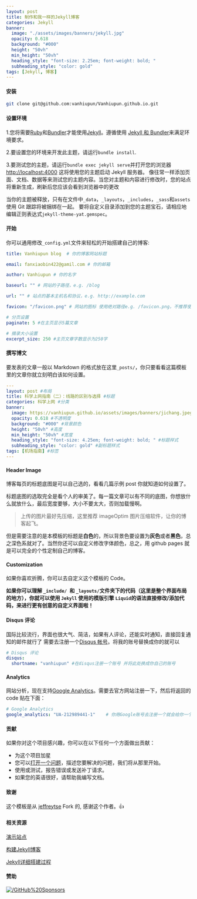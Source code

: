 ```yaml
---
layout: post
title: 制作和我一样的Jekyll博客
categories: Jekyll
banner:
  image: "./assets/images/banners/jekyll.jpg"
  opacity: 0.618
  background: "#000"
  height: "50vh"
  min_height: "50vh"
  heading_style: "font-size: 2.25em; font-weight: bold; "
  subheading_style: "color: gold"
tags: [Jekyll, 博客]
---
```


#### 安装

```zsh
git clone git@github.com:vanhiupun/Vanhiupun.github.io.git
```

#### 设置环境

1.您将需要[Ruby](https://www.ruby-lang.org/zh_cn/)和[Bundler](https://bundler.io/)才能使用[Jekyll](https://www.jekyll.com.cn/)。遵循使用 [Jekyll 和 Bundler](https://jekyllrb.com/tutorials/using-jekyll-with-bundler/)来满足环境要求。

2.要设置您的环境来开发此主题，请运行`bundle install`.

3.要测试您的主题，请运行`bundle exec jekyll serve`并打开您的浏览器[http://localhost:4000](http://localhost:4000)
这将使用您的主题启动 Jekyll 服务器。
像往常一样添加页面、文档、数据等来测试您的主题内容。当您对主题和内容进行修改时，您的站点将重新生成，刷新后您应该会看到浏览器中的更改

当你的主题被释放，只有在文件中`_data`，`_layouts`，`_includes`，`_sass`和`assets`使用 Git 跟踪将被捆绑在一起。
要将自定义目录添加到您的主题宝石，请相应地编辑正则表达式`jekyll-theme-yat.gemspec`。

#### 开始

你可以通用修改`_config.yml`文件来轻松的开始搭建自己的博客:

```yaml
title: Vanhiupun blog  # 你的博客网站标题

email: fanxiaobin422@gamil.com # 你的邮箱

author: Vanhiupun # 你的名字

baseurl: "" # 网站的子路径，e.g. /blog

url: "" # 站点的基本主机名和协议，e.g. http://example.com

favicon: "/favicon.png" # 网站的图标 使用绝对路径e.g. /favicon.png，不推荐使用./favicon.png

# 分页设置
paginate: 5 #在主页显示5篇文章

# 摘录大小设置
excerpt_size: 250 #主页文章字数显示为250字

```

#### 撰写博文

要发表的文章一般以 Markdown 的格式放在这里`_posts/`，你只要看看这篇模板里的文章你就立刻明白该如何设置。

```yaml
---
layout: post #布局
title: 科学上网指南（二）：线路的区别与选择 #标题
categories: 科学上网 #分类
banner:
  image: https://vanhiupun.github.io/assets/images/banners/jichang.jpeg #图片地址 也可以使用 ./assets/images/banners/jichang.jpeg
  opacity: 0.618 #不透明度
  background: "#000" #背景颜色
  height: "50vh" #高度
  min_height: "50vh" #宽度
  heading_style: "font-size: 4.25em; font-weight: bold; " #标题样式
  subheading_style: "color: gold" #副标题样式
tags: [机场指南] #标签
---
```

#### Header Image

博客每页的标题底图是可以自己选的，看看几篇示例 post 你就知道如何设置了。

标题底图的选取完全是看个人的审美了。每一篇文章可以有不同的底图，你想放什么就放什么，最后宽度要够，大小不要太大，否则加载慢啊。

> 上传的图片最好先压缩，这里推荐 imageOptim 图片压缩软件，让你的博客起飞。

但是需要注意的是本模板的标题是**白色**的，所以背景色要设置为**灰色**或者**黑色**，总之深色系就对了。当然你还可以自定义修改字体颜色，总之，用 github pages 就是可以完全的个性定制自己的博客。

#### Customization

如果你喜欢折腾，你可以去自定义这个模板的 Code。

**如果你可以理解 `_include/ `和 `_layouts/`文件夹下的代码（这里是整个界面布局的地方），你就可以使用 `Jekyll` 使用的模版引擎 `Liquid`的语法直接修改/添加代码，来进行更有创意的自定义界面啦！**

#### Disqus 评论

国际比较流行，界面也很大气、简洁，如果有人评论，还能实时通知，直接回复通知的邮件就行了
需要去注册一个[Disqus 帐号](https://disqus.com/)。将我的账号替换成你的就可以

```yaml
# Disqus 评论
disqus:
  shortname: "vanhiupun" #在disqus注册一个账号 并将此处换成你自己的账号
```

#### Analytics

网站分析，现在支持[Google Analytics](https://analytics.google.com/analytics/web/)。需要去官方网站注册一下，然后将返回的 code 贴在下面：

```yaml
# Google Analytics
google_analytics: "UA-212989441-1"    # 你用Google账号去注册一个就会给你一个这样的id 将此处替换即可
```

#### 贡献

如果你对这个项目感兴趣，你可以在以下任何一个方面做出贡献：
- 为这个项目加星
- 您可以[打开一个问题](https://github.com/vanhiupun/Vanhiupun.github.io/issues/new)，描述您要解决的问题，我们将从那里开始。
- 使用或测试，报告错误或发送补丁请求。
- 如果您的英语很好，请帮助我编写文档。
  
#### 致谢

这个模板是从 [jeffreytse](https://github.com/jeffreytse/jekyll-theme-yat) Fork 的, 感谢这个作者。:+1:

#### 相关资源

[演示站点](https://vanhiupun.github.io)

[构建Jekyll博客](https://vanhiupun.github.io/jekyll/2021/11/20/制作和我一样的Jekyll博客.html)

[Jekyll详细搭建过程](https://vanhiupun.github.io/jekyll/2021/11/16/一步一步创建Jekyll主题.html)



#### 赞助

<a href="https://raw.githubusercontent.com/vanhiupun/Vanhiupun.github.io/master/assets/images/img/zz.png" target="_blank">
    <img src="https://img.shields.io/badge/GitHub%20Sponsors-EA4335?style=flat-square&logo=GitHub%20Sponsors&logoColor=222222" 
     alt="/GitHub%20Sponsors" />
</a> 